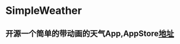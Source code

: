 # SimpleWeather
## 开源一个简单的带动画的天气App,AppStore[地址](https://itunes.apple.com/us/app/zui-jian-tian-qi/id1075823384?l=zh&ls=1&mt=8)
